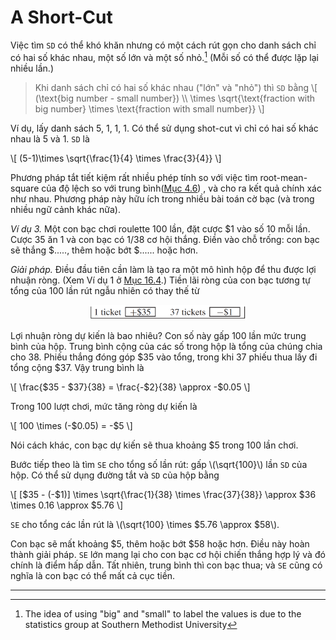 # A Short-Cut

Việc tìm `SD` có thể khó khăn nhưng có một cách rút gọn cho danh sách chỉ có hai số khác nhau, một số lớn và một số nhỏ.[^7] (Mỗi số có thể được lặp lại nhiều lần.)

> Khi danh sách chỉ có hai số khác nhau ("lớn" và "nhỏ") thì `SD` bằng
> \\[
> (\text{big number - small number}) \\\\
> \times \sqrt{\text{fraction with big number} \times \text{fraction with small number}}
> \\]

Ví dụ, lấy danh sách 5, 1, 1, 1. Có thể sử dụng shot-cut vì chỉ có hai số khác nhau là 5 và 1. `SD` là

\\[
(5-1)\times \sqrt{\frac{1}{4} \times \frac{3}{4}}
\\]

Phương pháp tắt tiết kiệm rất nhiều phép tính so với việc tìm root-mean-square của độ lệch so với trung bình([Mục 4.6][sec4.6]) , và cho ra kết quả chính xác như nhau. Phương pháp này hữu ích trong nhiều bài toán cờ bạc (và trong nhiều ngữ cảnh khác nữa).

_Ví dụ 3._ Một con bạc chơi roulette 100 lần, đặt cược $1 vào số 10 mỗi lần. Cược 35 ăn 1 và con bạc có 1/38 cơ hội thắng. Điền vào chỗ trống: con bạc sẽ thắng $....., thêm hoặc bớt $...... hoặc hơn.

_Giải pháp._ Điều đầu tiên cần làm là tạo ra một mô hình hộp để thu được lợi nhuận ròng. (Xem Ví dụ 1 ở [Mục 16.4][sec16.4].) Tiền lãi ròng của con bạc tương tự tổng của 100 lần rút ngẫu nhiên có thay thế từ

<center><img src="ex3.png" width="50%" height="auto"></center>

Lợi nhuận ròng dự kiến là bao nhiêu? Con số này gấp 100 lần mức trung bình của hộp. Trung bình cộng của các số trong hộp là tổng của chúng chia cho 38. Phiếu thắng đóng góp $35 vào tổng, trong khi 37 phiếu thua lấy đi tổng cộng $37. Vậy trung bình là

\\[
\frac{\$35 - \$37}{38} = \frac{-\$2}{38} \approx -\$0.05
\\]

Trong 100 lượt chơi, mức tăng ròng dự kiến là

\\[
100 \times (-\$0.05) = -\$5
\\]

Nói cách khác, con bạc dự kiến sẽ thua khoảng $5 trong 100 lần chơi.

Bước tiếp theo là tìm `SE` cho tổng số lần rút: gấp \\(\sqrt{100}\\) lần `SD` của hộp. Có thể sử dụng đường tắt và `SD` của hộp bằng

\\[
[\$35 - (-$1)] \times \sqrt{\frac{1}{38} \times \frac{37}{38}} \approx \$36 \times 0.16 \approx \$5.76
\\]

`SE` cho tổng các lần rút là \\(\sqrt{100} \times \$5.76 \approx \$58\\).

Con bạc sẽ mất khoảng $5, thêm hoặc bớt $58 hoặc hơn. Điều này hoàn thành giải pháp. `SE` lớn mang lại cho con bạc cơ hội chiến thắng hợp lý và đó chính là điểm hấp dẫn. Tất nhiên, trung bình thì con bạc thua; và `SE` cũng có nghĩa là con bạc có thể mất cả cục tiền.

[sec4.6]: ../ch04/ch04-06.md
[sec16.4]: ../ch16/ch16-04.md

---

[^7]: The idea of using "big" and "small" to label the values is due to the statistics group at Southern Methodist University
